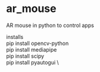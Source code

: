 # ar_mouse
AR mouse in python to control apps


installs \
pip install opencv-python \
pip install mediapipe \
pip install scipy \
pip install pyautogui \


